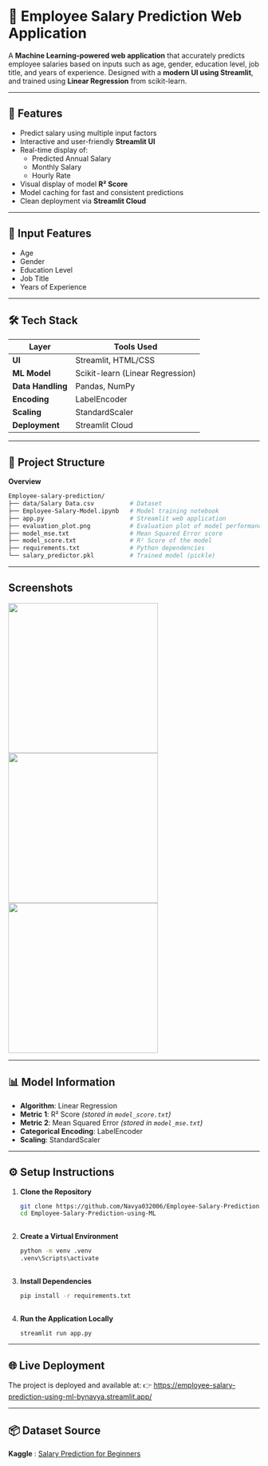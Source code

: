# 💼 Employee Salary Prediction Web Application 

A **Machine Learning-powered web application** that accurately predicts employee salaries based on inputs such as age, gender, education level, job title, and years of experience. Designed with a **modern UI using Streamlit**, and trained using **Linear Regression** from scikit-learn.

---

## 🚀 Features

- Predict salary using multiple input factors
- Interactive and user-friendly **Streamlit UI**
- Real-time display of:
  - Predicted Annual Salary
  - Monthly Salary
  - Hourly Rate
- Visual display of model **R² Score**
- Model caching for fast and consistent predictions
- Clean deployment via **Streamlit Cloud**

---

## 🧾 Input Features

- Age  
- Gender  
- Education Level  
- Job Title  
- Years of Experience

---

## 🛠 Tech Stack

| Layer           | Tools Used                           |
|------------------|--------------------------------------|
| **UI**           | Streamlit, HTML/CSS                  |
| **ML Model**     | Scikit-learn (Linear Regression)     |
| **Data Handling**| Pandas, NumPy                        |
| **Encoding**     | LabelEncoder                         |
| **Scaling**      | StandardScaler                       |
| **Deployment**   | Streamlit Cloud                      |

---

## 📁 Project Structure

**Overview**
```bash
Employee-salary-prediction/
├── data/Salary Data.csv          # Dataset
├── Employee-Salary-Model.ipynb   # Model training notebook
├── app.py                        # Streamlit web application
├── evaluation_plot.png           # Evaluation plot of model performance
├── model_mse.txt                 # Mean Squared Error score
├── model_score.txt               # R² Score of the model
├── requirements.txt              # Python dependencies
└── salary_predictor.pkl          # Trained model (pickle)
```
---

## Screenshots

<p float="left">
  <img src="https://github.com/user-attachments/assets/e621249a-1624-43c3-a8b9-6ee3eed31106" width="300" />
  <img src="https://github.com/user-attachments/assets/8a1ef61f-b0e1-4f4a-b319-1f4e32d15bf3" width="300" />
  <img src="https://github.com/user-attachments/assets/e9503591-d082-4147-8ef4-019496e2f7aa" width="300" />
</p>

---

## 📊 Model Information

- **Algorithm**: Linear Regression  
- **Metric 1**: R² Score *(stored in `model_score.txt`)*  
- **Metric 2**: Mean Squared Error *(stored in `model_mse.txt`)*  
- **Categorical Encoding**: LabelEncoder  
- **Scaling**: StandardScaler

---

## ⚙️ Setup Instructions

1. **Clone the Repository**
   ```bash
   git clone https://github.com/Navya032006/Employee-Salary-Prediction-using-ML.git
   cd Employee-Salary-Prediction-using-ML
      
2. **Create a Virtual Environment**
   ```bash
   python -m venv .venv
   .venv\Scripts\activate
              
3. **Install Dependencies**
   ```bash
   pip install -r requirements.txt
         
4. **Run the Application Locally**
   ```bash
   streamlit run app.py

---

## 🌐 Live Deployment
The project is deployed and available at:
👉 https://employee-salary-prediction-using-ml-bynavya.streamlit.app/

---

## 📦 Dataset Source
**Kaggle** :  [Salary Prediction for Beginners](https://www.kaggle.com/datasets/rkiattisak/salaly-prediction-for-beginer/data)
